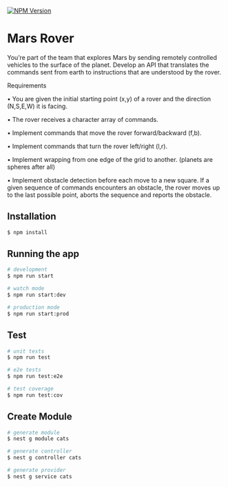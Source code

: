 <!-- <p align="center">
  <a href="http://nestjs.com/" target="blank"><img src="https://nestjs.com/img/logo_text.svg" width="320" alt="Nest Logo" /></a>
</p> -->



<a href="https://www.npmjs.com/~nestjscore" target="_blank"><img src="https://img.shields.io/npm/v/@nestjs/core.svg" alt="NPM Version" /></a>


# Mars Rover

You’re part of the team that explores Mars by sending remotely controlled vehicles to the surface of the planet. Develop an API that translates the commands sent from earth to instructions that are understood by the rover.

Requirements

• You are given the initial starting point (x,y) of a rover and the direction (N,S,E,W) it is facing.

• The rover receives a character array of commands.

• Implement commands that move the rover forward/backward (f,b).

• Implement commands that turn the rover left/right (l,r).

• Implement wrapping from one edge of the grid to another. (planets are spheres after all)

• Implement obstacle detection before each move to a new square. If a given sequence of commands encounters an obstacle, the rover moves up to the last possible point, aborts the sequence and reports the obstacle.


## Installation

```bash
$ npm install
```

## Running the app

```bash
# development
$ npm run start

# watch mode
$ npm run start:dev

# production mode
$ npm run start:prod
```

## Test

```bash
# unit tests
$ npm run test

# e2e tests
$ npm run test:e2e

# test coverage
$ npm run test:cov
```

## Create Module

```bash
# generate module
$ nest g module cats

# generate controller
$ nest g controller cats

# generate provider
$ nest g service cats
```



